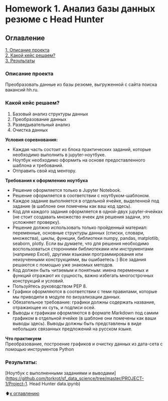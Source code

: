 # Homework 1. Анализ базы данных резюме c Head Hunter

## Оглавление  
[1. Описание проекта](https://github.com/torkrot/sf_data_science/tree/master/PROJECT-1/README.md#Описание-проекта)  
[2. Какой кейс решаем?](https://github.com/torkrot/sf_data_science/tree/master/PROJECT-1/README.md#Какой-кейс-решаем)  
[3. Результаты](https://github.com/torkrot/sf_data_science/tree/master/PROJECT-1/README.md#Результаты)    


### Описание проекта    
Преобразовать данные из базы резюме, выгруженной с сайта поиска вакансий hh.ru.


### Какой кейс решаем?    
1. Базовый анализ структуры данных
2. Преобразование данных
3. Разведывательный анализ
4. Очистка данных

**Условия соревнования:**  
- Каждая часть состоит из блока практических заданий, которые необходимо выполнить в jupyter-ноутбуке.
- Ноутбук необходимо оформить на основе предоставленного шаблона и требований.
- Отправить свой код ментору. 

**Требования к оформлению ноутбука**     
- Решение оформляется только в Jupyter Notebook.
- Решение оформляется в соответствии с ноутбуком-шаблоном.
- Каждое задание выполняется в отдельной ячейке, выделенной под задание (в шаблоне они помечены как ваш код здесь).
- Код для каждого задания оформляется в одной-двух jupyter-ячейках (не стоит создавать множество ячеек для решения задачи, это усложняет проверку).
- Решение должно использовать только пройденный материал: переменные, основные структуры данных (списки, словари, множества), циклы, функции, библиотеки numpy, pandas, matplotlib, seaborn, plotly. Если вы думаете, что для решения необходимо воспользоваться сторонними библиотеками или инструментами (например Excel), другими языками программирования или неизученными конструкциями, вы ошибаетесь :) Все задания решаются с помощью уже знакомых методов.
- Код должен быть читаемым и понятным: имена переменных и функций отражают их сущность, важно избегать многострочных конструкций и условий.
- Пользуйтесь руководством PEP 8.
- Графики оформляются в соответствии с теми правилами, которые мы приводили в модуле по визуализации данных.
- Обязательное требование: графики должны содержать название, отражающее их суть, и подписи осей.
- Выводы к графикам оформляются в формате Markdown под самим графиком в отдельной ячейке (в шаблоне они помечены как ваши выводы здесь). Выводы должны быть представлены в виде небольших связанных предложений на русском языке.

**Что практикуем**     
Преобразование, построение графиков и очистку данных из дата-сета с помощью инструментов Python 

### Результаты:  
[Ноутбук с выполненными заданиями и выводами](https://github.com/torkrot/sf_data_science/tree/master/PROJECT-1/Project-1. Head Hunter data.ipynb)

:arrow_up:[к оглавлению](https://github.com/torkrot/sf_data_science/tree/master/PROJECT-1/README.md#Оглавление)

